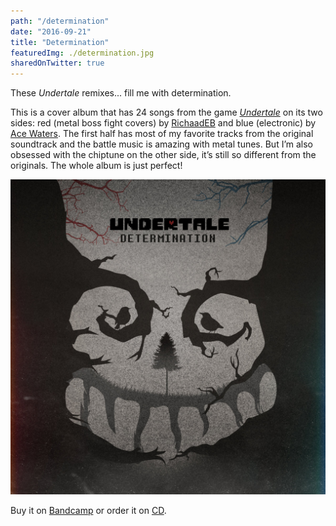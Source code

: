 ```yaml
---
path: "/determination"
date: "2016-09-21"
title: "Determination"
featuredImg: ./determination.jpg
sharedOnTwitter: true
---
```


These *Undertale* remixes... fill me with determination.

This is a cover album that has 24 songs from the game *[Undertale](https://undertale.com/)* on its two sides: red (metal boss fight covers) by [RichaadEB](https://www.patreon.com/RichaadEB) and blue (electronic) by [Ace Waters](https://amiewaters.bandcamp.com/). The first half has most of my favorite tracks from the original soundtrack and the battle music is amazing with metal tunes. But I’m also obsessed with the chiptune on the other side, it’s still so different from the originals. The whole album is just perfect!

![Determination album cover](./determination.jpg)

Buy it on [Bandcamp](https://determination-ut.bandcamp.com/releases) or order it on [CD](https://www.fangamer.com/products/undertale-determination-cd).
